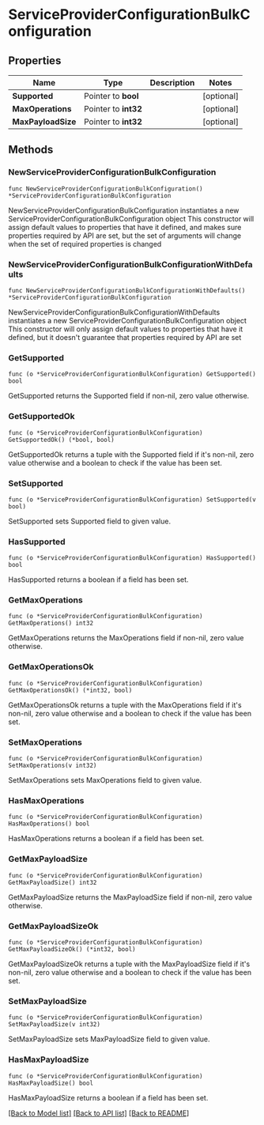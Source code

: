 # ServiceProviderConfigurationBulkConfiguration

## Properties

Name | Type | Description | Notes
------------ | ------------- | ------------- | -------------
**Supported** | Pointer to **bool** |  | [optional] 
**MaxOperations** | Pointer to **int32** |  | [optional] 
**MaxPayloadSize** | Pointer to **int32** |  | [optional] 

## Methods

### NewServiceProviderConfigurationBulkConfiguration

`func NewServiceProviderConfigurationBulkConfiguration() *ServiceProviderConfigurationBulkConfiguration`

NewServiceProviderConfigurationBulkConfiguration instantiates a new ServiceProviderConfigurationBulkConfiguration object
This constructor will assign default values to properties that have it defined,
and makes sure properties required by API are set, but the set of arguments
will change when the set of required properties is changed

### NewServiceProviderConfigurationBulkConfigurationWithDefaults

`func NewServiceProviderConfigurationBulkConfigurationWithDefaults() *ServiceProviderConfigurationBulkConfiguration`

NewServiceProviderConfigurationBulkConfigurationWithDefaults instantiates a new ServiceProviderConfigurationBulkConfiguration object
This constructor will only assign default values to properties that have it defined,
but it doesn't guarantee that properties required by API are set

### GetSupported

`func (o *ServiceProviderConfigurationBulkConfiguration) GetSupported() bool`

GetSupported returns the Supported field if non-nil, zero value otherwise.

### GetSupportedOk

`func (o *ServiceProviderConfigurationBulkConfiguration) GetSupportedOk() (*bool, bool)`

GetSupportedOk returns a tuple with the Supported field if it's non-nil, zero value otherwise
and a boolean to check if the value has been set.

### SetSupported

`func (o *ServiceProviderConfigurationBulkConfiguration) SetSupported(v bool)`

SetSupported sets Supported field to given value.

### HasSupported

`func (o *ServiceProviderConfigurationBulkConfiguration) HasSupported() bool`

HasSupported returns a boolean if a field has been set.

### GetMaxOperations

`func (o *ServiceProviderConfigurationBulkConfiguration) GetMaxOperations() int32`

GetMaxOperations returns the MaxOperations field if non-nil, zero value otherwise.

### GetMaxOperationsOk

`func (o *ServiceProviderConfigurationBulkConfiguration) GetMaxOperationsOk() (*int32, bool)`

GetMaxOperationsOk returns a tuple with the MaxOperations field if it's non-nil, zero value otherwise
and a boolean to check if the value has been set.

### SetMaxOperations

`func (o *ServiceProviderConfigurationBulkConfiguration) SetMaxOperations(v int32)`

SetMaxOperations sets MaxOperations field to given value.

### HasMaxOperations

`func (o *ServiceProviderConfigurationBulkConfiguration) HasMaxOperations() bool`

HasMaxOperations returns a boolean if a field has been set.

### GetMaxPayloadSize

`func (o *ServiceProviderConfigurationBulkConfiguration) GetMaxPayloadSize() int32`

GetMaxPayloadSize returns the MaxPayloadSize field if non-nil, zero value otherwise.

### GetMaxPayloadSizeOk

`func (o *ServiceProviderConfigurationBulkConfiguration) GetMaxPayloadSizeOk() (*int32, bool)`

GetMaxPayloadSizeOk returns a tuple with the MaxPayloadSize field if it's non-nil, zero value otherwise
and a boolean to check if the value has been set.

### SetMaxPayloadSize

`func (o *ServiceProviderConfigurationBulkConfiguration) SetMaxPayloadSize(v int32)`

SetMaxPayloadSize sets MaxPayloadSize field to given value.

### HasMaxPayloadSize

`func (o *ServiceProviderConfigurationBulkConfiguration) HasMaxPayloadSize() bool`

HasMaxPayloadSize returns a boolean if a field has been set.


[[Back to Model list]](../README.md#documentation-for-models) [[Back to API list]](../README.md#documentation-for-api-endpoints) [[Back to README]](../README.md)


